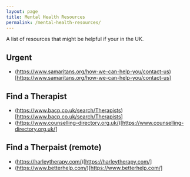 ```yaml
---
layout: page
title: Mental Health Resources
permalink: /mental-health-resources/
---
```

A list of resources that might be helpful if your in the UK.

## Urgent

* (https://www.samaritans.org/how-we-can-help-you/contact-us)[https://www.samaritans.org/how-we-can-help-you/contact-us]

## Find a Therapist

* (https://www.bacp.co.uk/search/Therapists)[https://www.bacp.co.uk/search/Therapists]
* (https://www.counselling-directory.org.uk/)[https://www.counselling-directory.org.uk/]

## Find a Therpaist (remote)

* (https://harleytherapy.com/)[https://harleytherapy.com/]
* (https://www.betterhelp.com/)[https://www.betterhelp.com/]

